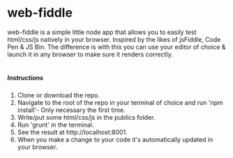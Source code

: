 # web-fiddle

web-fiddle is a simple little node app that allows you to easily test html/css/js natively in your browser.
Inspired by the likes of jsFiddle, Code Pen & JS Bin. The difference is with this you can use your editor of choice & launch it in any browser to make sure it renders correctly.
<br />
<br />

##### Instructions

1. Clone or download the repo.
2. Navigate to the root of the repo in your terminal of choice and run 'npm install'- Only necessary the first time.
3. Write/put some html/css/js in the publics folder.
4. Run 'grunt' in the terminal.
5. See the result at http://localhost:8001.
6. When you make a change to your code it's automatically updated in your browser.
